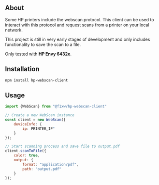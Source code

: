 ## About

Some HP printers include the webscan protocol. This client can be used to interact with this protocol and request scans from a printer on your local network.

This project is still in very early stages of development and only includes functionality to save the scan to a file.

Only tested with **HP Envy 6432e**.

## Installation

```bash
npm install hp-webscan-client
```

## Usage

```js
import {WebScan} from "@f1xw/hp-webscan-client"

// Create a new WebScan instance
const client = new WebScan({
    deviceInfo: {
        ip: PRINTER_IP"
    }
});

// Start scanning process and save file to output.pdf
client.scanToFile({
    color: true,
    output: {
        format: "application/pdf",
        path: "output.pdf"
    }
});
```